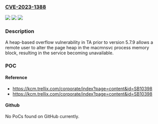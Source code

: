 ### [CVE-2023-1388](https://cve.mitre.org/cgi-bin/cvename.cgi?name=CVE-2023-1388)
![](https://img.shields.io/static/v1?label=Product&message=Trellix%20Agent&color=blue)
![](https://img.shields.io/static/v1?label=Version&message=%3D%205.7.8%20&color=brighgreen)
![](https://img.shields.io/static/v1?label=Vulnerability&message=CWE%20120%20-%20Heap-Based%20Buffer%20Overflow&color=brighgreen)

### Description

A heap-based overflow vulnerability in TA prior to version 5.7.9 allows a remote user to alter the page heap in the macmnsvc process memory block, resulting in the service becoming unavailable.

### POC

#### Reference
- https://kcm.trellix.com/corporate/index?page=content&id=SB10398
- https://kcm.trellix.com/corporate/index?page=content&id=SB10398

#### Github
No PoCs found on GitHub currently.

